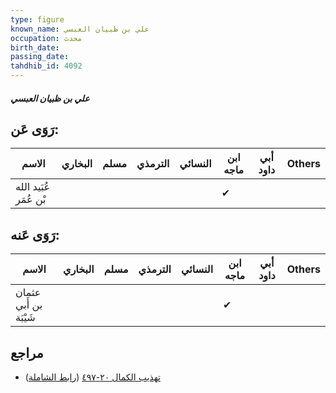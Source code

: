 ```yaml
---
type: figure
known_name: علي بن ظبيان العبسي
occupation: محدث
birth_date:
passing_date:
tahdhib_id: 4092
---
```

##### علي بن ظبيان العبسي

## رَوَى عَن:
| الاسم                 | البخاري | مسلم | الترمذي | النسائي | ابن ماجه | أبي داود | Others |
| --------------------- | ------- | ---- | ------- | ------- | -------- | -------- | ------ |
| عُبَيد الله بْن عُمَر |         |      |         |         | ✔        |          |        |
## رَوَى عَنه:
| الاسم                 | البخاري | مسلم | الترمذي | النسائي | ابن ماجه | أبي داود | Others |
| --------------------- | ------- | ---- | ------- | ------- | -------- | -------- | ------ |
| عثمان بن أَبي شَيْبَة |         |      |         |         | ✔        |          |        |
## مراجع
- [تهذيب الكمال ٢٠-٤٩٧](obsidian://open?vault=Tahdhib-al-Kamal&file=Figures/٤٠٩٢-علي%20بن%20ظبيان%20العبسي) ([رابط الشاملة](https://shamela.ws/book/3722/10627))